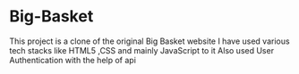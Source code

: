 # Big-Basket

This project is a clone of the original Big Basket website 
I have used various tech stacks like HTML5 ,CSS and mainly JavaScript to it
Also used User Authentication with the help of api 
